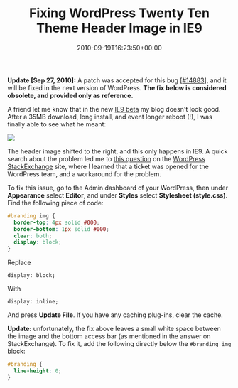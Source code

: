 ﻿---
title: Fixing WordPress Twenty Ten Theme Header Image in IE9
date: 2010-09-19T16:23:50+00:00
---
**Update [Sep 27, 2010]:** A patch was accepted for this bug [[#14883](http://core.trac.wordpress.org/ticket/14883)], and it will be fixed in the next version of WordPress. **The fix below is considered obsolete, and provided only as reference.**

A friend let me know that in the new [IE9 beta](http://ie.microsoft.com/testdrive/) my blog doesn't look good. After a 35MB download, long install, and event longer reboot (!), I was finally able to see what he meant:

<!-- more -->

![](http://i1.wp.com/hmemcpy.com/wp-content/uploads/2010/09/image_thumb.png)

The header image shifted to the right, and this only happens in IE9. A quick search about the problem led me to [this question](http://wordpress.stackexchange.com/questions/1932/how-to-fix-the-ie9-wordpress-twenty-ten-header-image-display-problem) on the [WordPress StackExchange](http://wordpress.stackexchange.com/) site, where I learned that a ticket was opened for the WordPress team, and a workaround for the problem.

To fix this issue, go to the Admin dashboard of your WordPress, then under **Appearance** select **Editor**, and under **Styles** select **Stylesheet (style.css)**. Find the following piece of code:

```css
#branding img {
  border-top: 4px solid #000;
  border-bottom: 1px solid #000;
  clear: both;
  display: block;
}
```

Replace

    display: block;

With

    display: inline;

And press **Update File**. If you have any caching plug-ins, clear the cache.

**Update:** unfortunately, the fix above leaves a small white space between the image and the bottom access bar (as mentioned in the answer on StackExchange). To fix it, add the following directly below the `#branding img` block:

```css
#branding {
  line-height: 0;
}
```
